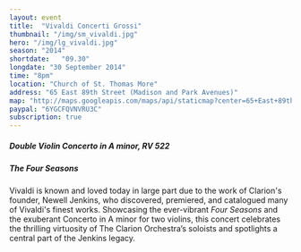 ```yaml
---
layout: event
title:  "Vivaldi Concerti Grossi"
thumbnail: "/img/sm_vivaldi.jpg"
hero: "/img/lg_vivaldi.jpg"
season: "2014"
shortdate:   "09.30"
longdate: "30 September 2014"
time: "8pm"
location: "Church of St. Thomas More"
address: "65 East 89th Street (Madison and Park Avenues)"
map: "http://maps.googleapis.com/maps/api/staticmap?center=65+East+89th+Street+New York,+NY&zoom=16&size=700x300&visual_refresh=true&maptype=roadmap&markers=color:green%7Clabel:A%7C40.782668,-73.956524&sensor=false"
paypal: "6YGCFQVNVRU3C"
subscription: true
---
```


##### Double Violin Concerto in A minor, RV 522

##### The Four Seasons

Vivaldi is known and loved today in large part due to the work of Clarion's founder, Newell Jenkins, who discovered, premiered, and catalogued many of Vivaldi's finest works. Showcasing the ever-vibrant *Four Seasons* and the exuberant Concerto in A minor for two violins, this concert celebrates the thrilling virtuosity of The Clarion Orchestra’s soloists and spotlights a central part of the Jenkins legacy.
